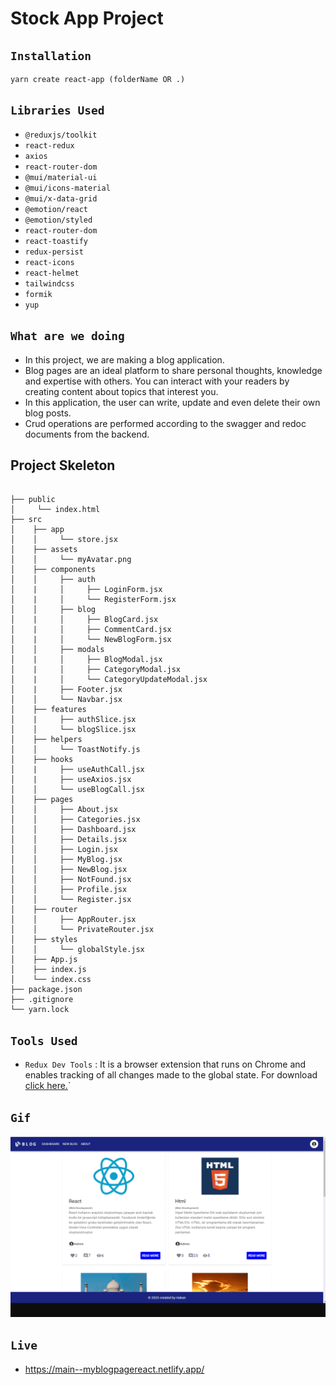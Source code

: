 # Stock App Project

## `Installation`

```
yarn create react-app (folderName OR .)
```

## `Libraries Used`

- `@reduxjs/toolkit`
- `react-redux`
- `axios`
- `react-router-dom`
- `@mui/material-ui`
- `@mui/icons-material`
- `@mui/x-data-grid`
- `@emotion/react`
- `@emotion/styled`
- `react-router-dom`
- `react-toastify`
- `redux-persist`
- `react-icons`
- `react-helmet`
- `tailwindcss`
- `formik`
- `yup`

## `What are we doing`

- In this project, we are making a blog application.
- Blog pages are an ideal platform to share personal thoughts, knowledge and expertise with others. You can interact with your readers by creating content about topics that interest you.
- In this application, the user can write, update and even delete their own blog posts.
- Crud operations are performed according to the swagger and redoc documents from the backend.

## Project Skeleton

```

├── public
│     └── index.html
├── src
│    ├── app
│    │     └── store.jsx
│    ├── assets
│    │     └── myAvatar.png
│    ├── components
│    │     ├── auth
│    |     │     ├── LoginForm.jsx
│    |     │     └── RegisterForm.jsx
│    │     ├── blog
│    |     │     ├── BlogCard.jsx
│    |     │     ├── CommentCard.jsx
│    |     │     └── NewBlogForm.jsx
│    │     ├── modals
│    |     │     ├── BlogModal.jsx
│    |     │     ├── CategoryModal.jsx
│    |     │     └── CategoryUpdateModal.jsx
│    |     ├── Footer.jsx
│    │     └── Navbar.jsx
│    ├── features
│    |     ├── authSlice.jsx
│    │     └── blogSlice.jsx
│    ├── helpers
│    │     └── ToastNotify.js
│    ├── hooks
│    |     ├── useAuthCall.jsx
│    |     ├── useAxios.jsx
│    │     └── useBlogCall.jsx
│    ├── pages
│    │     ├── About.jsx
│    │     ├── Categories.jsx
│    │     ├── Dashboard.jsx
│    │     ├── Details.jsx
│    │     ├── Login.jsx
│    │     ├── MyBlog.jsx
│    │     ├── NewBlog.jsx
│    │     ├── NotFound.jsx
│    │     ├── Profile.jsx
│    │     └── Register.jsx
│    ├── router
│    │     ├── AppRouter.jsx
│    │     └── PrivateRouter.jsx
│    ├── styles
│    │     └── globalStyle.jsx
│    ├── App.js
│    ├── index.js
│    └── index.css
├── package.json
├── .gitignore
└── yarn.lock
```

## `Tools Used`

- `Redux Dev Tools` : It is a browser extension that runs on Chrome and enables tracking of all changes made to the global state. For download [click here.](https://chrome.google.com/webstore/detail/redux-devtools/lmhkpmbekcpmknklioeibfkpmmfibljd?utm_source=chrome-ntp-icon)`

## `Gif`

![blog-app](blogapp-gif.gif)

## `Live`

- https://main--myblogpagereact.netlify.app/